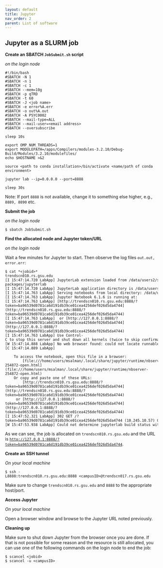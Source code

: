 ```yaml
---
layout: default
title: Jupyter
nav_order: 2
parent: List of software
---
```

## Jupyter as a SLURM job

**Create an SBATCH `JobSubmit.sh` script**

*on the login node*

```
#!/bin/bash
#SBATCH -N 1
#SBATCH -n 1
#SBATCH -c 1
#SBATCH --mem=10g
#SBATCH -p qTRD
#SBATCH -t 60
#SBATCH -J <job name>
#SBATCH -e error%A.err
#SBATCH -o out%A.out
#SBATCH -A PSYC0002
#SBATCH --mail-type=ALL
#SBATCH --mail-user=<email address>
#SBATCH --oversubscribe

sleep 10s

export OMP_NUM_THREADS=1
export MODULEPATH=/apps/Compilers/modules-3.2.10/Debug-Build/Modules/3.2.10/modulefiles/
echo $HOSTNAME >&2 

source <path to conda installation>/bin/activate <name/path of conda environment>

jupyter lab --ip=0.0.0.0 --port=8888

sleep 30s
```

Note: If port `8888` is not available, change it to something else
higher, e.g., `8889, 8890` etc.

**Submit the job**

*on the login node*

`$ sbatch JobSubmit.sh`

**Find the allocated node and Jupyter token/URL**

*on the login node*

Wait a few minutes for Jupyter to start. Then observe the log files
`out`<jobid>`.out, error`<jobid>`.err`:

```
$ cat *<jobid>*
trendscn010.rs.gsu.edu
[I 15:47:14.720 LabApp] JupyterLab extension loaded from /data/users2/salman/tools/miniconda4/envs/py37/lib/python3.7/site-packages/jupyterlab
[I 15:47:14.720 LabApp] JupyterLab application directory is /data/users2/salman/tools/miniconda4/envs/py37/share/jupyter/lab
[I 15:47:14.763 LabApp] Serving notebooks from local directory: /data/users2/salman/public/jupyter
[I 15:47:14.763 LabApp] Jupyter Notebook 6.1.6 is running at:
[I 15:47:14.763 LabApp] [http://trendscn010.rs.gsu.edu:8888/?token=ba96539d0781ca6d191db39ce01cea4256def026d5da4744](http://trendscn010.rs.gsu.edu:8888/?token=ba96539d0781ca6d191db39ce01cea4256def026d5da4744)
[I 15:47:14.763 LabApp]  or [http://127.0.0.1:8888/?token=ba96539d0781ca6d191db39ce01cea4256def026d5da4744](http://127.0.0.1:8888/?token=ba96539d0781ca6d191db39ce01cea4256def026d5da4744)
[I 15:47:14.763 LabApp] Use Control-C to stop this server and shut down all kernels (twice to skip confirmation).
[W 15:47:14.888 LabApp] No web browser found: could not locate runnable browser.
[C 15:47:14.889 LabApp]

    To access the notebook, open this file in a browser:
        [file:///home/users/msalman/.local/share/jupyter/runtime/nbserver-254872-open.html](file:///home/users/msalman/.local/share/jupyter/runtime/nbserver-254872-open.html)
    Or copy and paste one of these URLs:
        [http://trendscn010.rs.gsu.edu:8888/?token=ba96539d0781ca6d191db39ce01cea4256def026d5da4744](http://trendscn010.rs.gsu.edu:8888/?token=ba96539d0781ca6d191db39ce01cea4256def026d5da4744)
     or [http://127.0.0.1:8888/?token=ba96539d0781ca6d191db39ce01cea4256def026d5da4744](http://127.0.0.1:8888/?token=ba96539d0781ca6d191db39ce01cea4256def026d5da4744)
[I 15:47:52.321 LabApp] 302 GET /?token=ba96539d0781ca6d191db39ce01cea4256def026d5da4744 (10.245.10.57) 0.970000ms
[W 15:47:53.938 LabApp] Could not determine jupyterlab build status without nodejs
```

As we can see, the job is allocated on `trendscn010.rs.gsu.edu` and the
URL is
[`http://127.0.0.1:8888/?token=ba96539d0781ca6d191db39ce01cea4256def026d5da4744`](http://127.0.0.1:8888/?token=ba96539d0781ca6d191db39ce01cea4256def026d5da4744).

**Create an SSH tunnel**

*On your local machine*

`$ ssh -L8888:trendscn010.rs.gsu.edu:8888 <campusID>@trendscn017.rs.gsu.edu`

Make sure to change `trendscn010.rs.gsu.edu` and `8888` to the
appropriate host/port.

**Access Jupyter**

*On your local machine*

Open a browser window and browse to the Jupyter URL noted previously.

**Cleaning up**

Make sure to shut down Jupyter from the browser once you are done. If
that is not possible for some reason and the resource is still
allocated, you can use one of the following commands on the login node
to end the job:

```
$ scancel <jobid>
$ scancel -u <campusID>
```